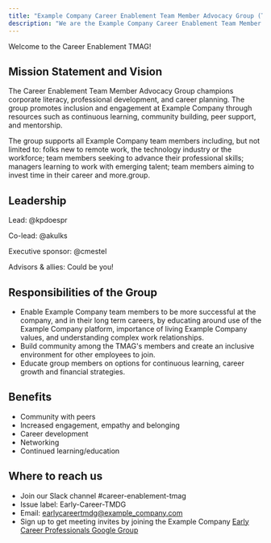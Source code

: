 ```yaml
---
title: "Example Company Career Enablement Team Member Advocacy Group (TMAG)"
description: "We are the Example Company Career Enablement Team Member Advocacy Group (TMAG) founded in the Summer of 2022. Learn more!"
---
```


Welcome to the Career Enablement TMAG!

## Mission Statement and Vision

The Career Enablement Team Member Advocacy Group champions corporate literacy, professional development, and career planning. The group promotes inclusion and engagement at Example Company through resources such as continuous learning, community building, peer support, and mentorship.

The group supports all Example Company team members including, but not limited to: folks new to remote work, the technology industry or the workforce; team members seeking to advance their professional skills; managers learning to work with emerging talent; team members aiming to invest time in their career and more.group.

## Leadership

Lead: @kpdoespr

Co-lead: @akulks

Executive sponsor: @cmestel

Advisors & allies: Could be you!

## Responsibilities of the Group

- Enable Example Company team members to be more successful at the company, and in their long term careers, by educating around use of the Example Company platform, importance of living Example Company values, and understanding complex work relationships.
- Build community among the TMAG's members and create an inclusive environment for other employees to join.
- Educate group members on options for continuous learning, career growth and financial strategies.

## Benefits

- Community with peers
- Increased engagement, empathy and belonging
- Career development
- Networking
- Continued learning/education

## Where to reach us

- Join our Slack channel #career-enablement-tmag
- Issue label: Early-Career-TMDG
- Email: earlycareertmdg@example_company.com
- Sign up to get meeting invites by joining the Example Company [Early Career Professionals Google Group](https://groups.google.com/a/example_company.com/g/earlycareertmdg)
